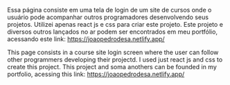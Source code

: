 Essa página consiste em uma tela de login de um site de cursos onde o usuário pode acompanhar outros programadores desenvolvendo seus projetos. Utilizei apenas react js e css para criar este projeto. Este projeto e diversos outros lançados no ar podem ser encontrados em meu portfólio, acessando este link: https://joaopedrodesa.netlify.app/

This page consists in a course site login screen where the user can follow other programmers developing their projectd. I used just react js and css to create this project. This project and soma anothers can be founded in my portfolio, acessing this link: https://joaopedrodesa.netlify.app/
